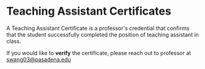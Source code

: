 # Teaching Assistant Certificates

A Teaching Assistant Certificate is a professor's credential that confirms that the student successfully completed the position of teaching assistant in class.

If you would like to **verify** the certificate, please reach out to professor at swang03@pasadena.edu
